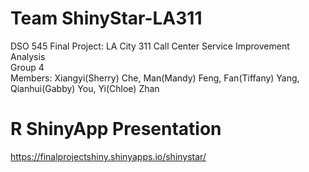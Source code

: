 # Team ShinyStar-LA311
DSO 545 Final Project: LA City 311 Call Center Service Improvement Analysis </br>
Group 4</br>
Members: Xiangyi(Sherry) Che, Man(Mandy) Feng, Fan(Tiffany) Yang, Qianhui(Gabby) You, Yi(Chloe) Zhan

# R ShinyApp Presentation
https://finalprojectshiny.shinyapps.io/shinystar/

